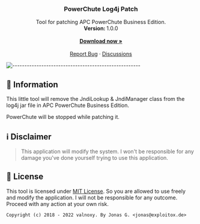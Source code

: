 <h3 align="center">PowerChute Log4j Patch</h3>
<p align="center">
    Tool for patching APC PowerChute Business Edition.
    <br />
    <strong>Version: </strong>1.0.0
    <br />
    <br />
   <a href="https://github.com/valnoxy/PowerChute-Log4j-Patch/releases"><strong>Download now »</strong></a>
    <br />
    <br />
    <a href="https://github.com/valnoxy/PowerChute-Log4j-Patch/issues">Report Bug</a>
    ·
    <a href="https://github.com/valnoxy/PowerChute-Log4j-Patch/discussions/">Discussions</a>
  </p>
</p>

![-----------------------------------------------------](https://dl.exploitox.de/t440p-oc/rainbow.png)

## 🔔 Information
This little tool will remove the JndiLookup & JndiManager class from the log4j jar file in APC PowerChute Business Edition.

PowerChute will be stopped while patching it.

## ℹ️ Disclaimer
> This application will modify the system. I won't be responsible for any damage you've done yourself trying to use this application.

## 🧾 License
This tool is licensed under [MIT License](https://github.com/valnoxy/PowerChute-Log4j-Patch/blob/main/LICENSE). So you are allowed to use freely and modify the application. I will not be responsible for any outcome. Proceed with any action at your own risk.

```Copyright (c) 2018 - 2022 valnoxy. By Jonas G. <jonas@exploitox.de> ```
